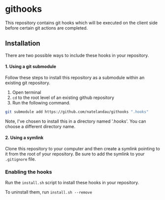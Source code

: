 # githooks

This repository contains git hooks which will be executed on the client side before certain git actions are completed.

## Installation

There are two possible ways to include these hooks in your repository.

#### 1. Using a git submodule

Follow these steps to install this repository as a submodule within an existing git repository.

1. Open terminal
2. `cd` to the root level of an existing github repository
3. Run the following command.

```bash
git submodule add https://github.com/natelandau/githooks ".hooks"
```

Note, I've chosen to install this in a directory named '.hooks'. You can choose a different directory name.

#### 2. Using a symlink

Clone this repository to your computer and then create a symlink pointing to it from the root of your repository. Be sure to add the symlink to your `.gitignore` file.

### Enabling the hooks

Run the `install.sh` script to install these hooks in your repository.

To uninstall them, run `install.sh --remove`
